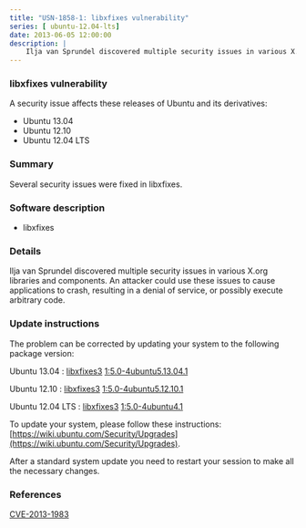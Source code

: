 ```yaml
---
title: "USN-1858-1: libxfixes vulnerability"
series: [ ubuntu-12.04-lts]
date: 2013-06-05 12:00:00
description: |
    Ilja van Sprundel discovered multiple security issues in various X.org libraries and components. An attacker could use these issues to cause applications to crash, resulting in a denial of service, or possibly execute arbitrary code. 
--- 
```

 
 


### libxfixes vulnerability

A security issue affects these releases of Ubuntu and its derivatives:

* Ubuntu 13.04
* Ubuntu 12.10
* Ubuntu 12.04 LTS

### Summary

Several security issues were fixed in libxfixes. 

### Software description

* libxfixes 

### Details

Ilja van Sprundel discovered multiple security issues in various X.org libraries and components. An attacker could use these issues to cause applications to crash, resulting in a denial of service, or possibly execute arbitrary code. 

### Update instructions

The problem can be corrected by updating your system to the following package version:

Ubuntu 13.04
 : [libxfixes3](https://launchpad.net/ubuntu/+source/libxfixes) <span> [1:5.0-4ubuntu5.13.04.1](https://launchpad.net/ubuntu/+source/libxfixes/1:5.0-4ubuntu5.13.04.1) </span> 

Ubuntu 12.10
 : [libxfixes3](https://launchpad.net/ubuntu/+source/libxfixes) <span> [1:5.0-4ubuntu5.12.10.1](https://launchpad.net/ubuntu/+source/libxfixes/1:5.0-4ubuntu5.12.10.1) </span> 

Ubuntu 12.04 LTS
 : [libxfixes3](https://launchpad.net/ubuntu/+source/libxfixes) <span> [1:5.0-4ubuntu4.1](https://launchpad.net/ubuntu/+source/libxfixes/1:5.0-4ubuntu4.1) </span> 

To update your system, please follow these instructions: [https://wiki.ubuntu.com/Security/Upgrades](https://wiki.ubuntu.com/Security/Upgrades).

After a standard system update you need to restart your session to make all the necessary changes. 

### References

 
 [CVE-2013-1983](http://people.ubuntu.com/~ubuntu-security/cve/CVE-2013-1983)
 


